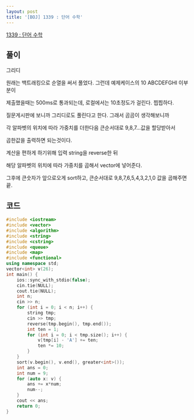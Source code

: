 ```yaml
---
layout: post
title: '[BOJ] 1339 : 단어 수학'
---
```


[1339 : 단어 수학](https://www.acmicpc.net/problem/1339)

## 풀이

그리디

원래는 백트래킹으로 순열을 써서 풀었다. 그런데 예제케이스의 10 ABCDEFGHI 이부분이

제출했을때는 500ms로 통과되는데, 로컬에서는 10초정도가 걸린다. 찝찝하다.

질문게시판에 보니까 그리디로도 풀린다고 한다. 그래서 곰곰이 생각해보니까

각 알파벳의 위치에 따라 가중치를 더한다음 큰순서대로 9,8,7...값을 할당받아서

곱한값을 출력하면 되는것이다.



계산을 편하게 하기위해 입력 string을 reverse한 뒤

해당 알파벳의 위치에 따라 가중치를 곱해서 vector에 넣어준다.

그후에 큰숫자가 앞으로오게 sort하고, 큰순서대로 9,8,7,6,5,4,3,2,1,0 값을 곱해주면 끝.

## 코드

```cpp
#include <iostream>
#include <vector>
#include <algorithm>
#include <string>
#include <cstring>
#include <queue>
#include <map>
#include <functional>
using namespace std;
vector<int> v(26);
int main() {
    ios::sync_with_stdio(false);
    cin.tie(NULL);
    cout.tie(NULL);
    int n;
    cin >> n;
    for (int i = 0; i < n; i++) {
        string tmp;
        cin >> tmp;
        reverse(tmp.begin(), tmp.end());
        int ten = 1;
        for (int i = 0; i < tmp.size(); i++) {
            v[tmp[i] - 'A'] += ten;
            ten *= 10;
        }
    }
    sort(v.begin(), v.end(), greater<int>());
    int ans = 0;
    int num = 9;
    for (auto x: v) {
        ans += x*num;
        num--;
    }
    cout << ans;
    return 0;
}


```

